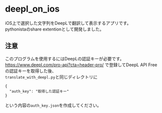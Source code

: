 # deepl_on_ios
iOS上で選択した文字列をDeepLで翻訳して表示するアプリです。  
pythonistaのshare extentionとして開発しました。

## 注意
このプログラムを使用するにはDeepLの認証キーが必要です。  
https://www.deepl.com/pro-api?cta=header-pro/ で登録してDeepL API Freeの認証キーを取得した後、  
`translate_with_deepl.py`と同じディレクトリに

```
{
  "auth_key": "取得した認証キー"
}
```
という内容の`auth_key.json`を作成してください。
